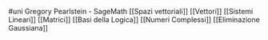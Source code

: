 #uni 
Gregory Pearlstein - SageMath
[[Spazi vettoriali]] 
[[Vettori]]
[[Sistemi Lineari]]
[[Matrici]]
[[Basi della Logica]]
[[Numeri Complessi]]
[[Eliminazione Gaussiana]]